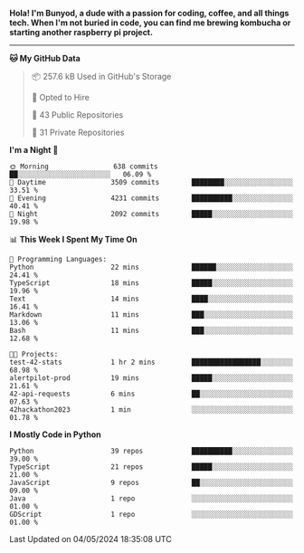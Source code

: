 <p>
<b>Hola! I'm Bunyod, a dude with a passion for coding, coffee, and all things tech. When I'm not buried in code, you can find me brewing kombucha or starting another raspberry pi project.</b>
</p>

---

<!--START_SECTION:waka-->
**🐱 My GitHub Data** 

> 📦 257.6 kB Used in GitHub's Storage 
 > 
> 💼 Opted to Hire
 > 
> 📜 43 Public Repositories 
 > 
> 🔑 31 Private Repositories 
 > 
**I'm a Night 🦉** 

```text
🌞 Morning                638 commits         ██░░░░░░░░░░░░░░░░░░░░░░░   06.09 % 
🌆 Daytime                3509 commits        ████████░░░░░░░░░░░░░░░░░   33.51 % 
🌃 Evening                4231 commits        ██████████░░░░░░░░░░░░░░░   40.41 % 
🌙 Night                  2092 commits        █████░░░░░░░░░░░░░░░░░░░░   19.98 % 
```


📊 **This Week I Spent My Time On** 

```text
💬 Programming Languages: 
Python                   22 mins             ██████░░░░░░░░░░░░░░░░░░░   24.41 % 
TypeScript               18 mins             █████░░░░░░░░░░░░░░░░░░░░   19.96 % 
Text                     14 mins             ████░░░░░░░░░░░░░░░░░░░░░   16.41 % 
Markdown                 11 mins             ███░░░░░░░░░░░░░░░░░░░░░░   13.06 % 
Bash                     11 mins             ███░░░░░░░░░░░░░░░░░░░░░░   12.68 % 

🐱‍💻 Projects: 
test-42-stats            1 hr 2 mins         █████████████████░░░░░░░░   68.98 % 
alertpilot-prod          19 mins             █████░░░░░░░░░░░░░░░░░░░░   21.61 % 
42-api-requests          6 mins              ██░░░░░░░░░░░░░░░░░░░░░░░   07.63 % 
42hackathon2023          1 min               ░░░░░░░░░░░░░░░░░░░░░░░░░   01.78 % 
```

**I Mostly Code in Python** 

```text
Python                   39 repos            ██████████░░░░░░░░░░░░░░░   39.00 % 
TypeScript               21 repos            █████░░░░░░░░░░░░░░░░░░░░   21.00 % 
JavaScript               9 repos             ██░░░░░░░░░░░░░░░░░░░░░░░   09.00 % 
Java                     1 repo              ░░░░░░░░░░░░░░░░░░░░░░░░░   01.00 % 
GDScript                 1 repo              ░░░░░░░░░░░░░░░░░░░░░░░░░   01.00 % 
```




 Last Updated on 04/05/2024 18:35:08 UTC
<!--END_SECTION:waka-->
